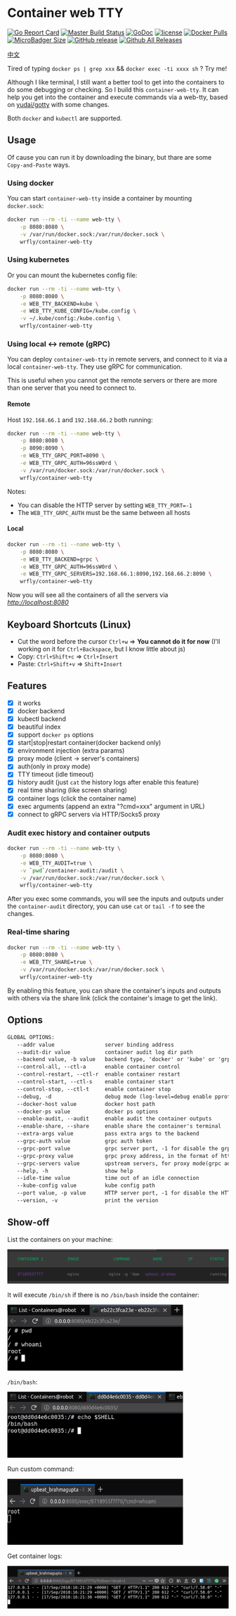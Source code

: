 # Container web TTY

[![Go Report Card](https://goreportcard.com/badge/github.com/wrfly/container-web-tty)](https://goreportcard.com/report/github.com/wrfly/container-web-tty)
[![Master Build Status](https://travis-ci.org/wrfly/container-web-tty.svg?branch=master)](https://travis-ci.org/wrfly/container-web-tty)
[![GoDoc](https://godoc.org/github.com/wrfly/container-web-tty?status.svg)](https://godoc.org/github.com/wrfly/container-web-tty)
[![license](https://img.shields.io/github/license/wrfly/container-web-tty.svg)](https://github.com/wrfly/container-web-tty/blob/master/LICENSE)
[![Docker Pulls](https://img.shields.io/docker/pulls/wrfly/container-web-tty.svg)](https://hub.docker.com/r/wrfly/container-web-tty)
[![MicroBadger Size](https://img.shields.io/microbadger/image-size/wrfly/container-web-tty.svg)](https://hub.docker.com/r/wrfly/container-web-tty)
[![GitHub release](https://img.shields.io/github/release/wrfly/container-web-tty.svg)](https://github.com/wrfly/container-web-tty/releases)
[![Github All Releases](https://img.shields.io/github/downloads/wrfly/container-web-tty/total.svg)](https://github.com/wrfly/container-web-tty/releases)

[中文](README.ZH.md)

Tired of typing `docker ps | grep xxx` && `docker exec -ti xxxx sh` ? Try me!

Although I like terminal, I still want a better tool to get into the containers to do some debugging or checking.
So I build this `container-web-tty`. It can help you get into the container and execute commands via a web-tty,
based on [yudai/gotty](https://github.com/yudai/gotty) with some changes.

Both `docker` and `kubectl` are supported.

## Usage

Of cause you can run it by downloading the binary, but thare are some
`Copy-and-Paste` ways.

### Using docker

You can start `container-web-tty` inside a container by mounting `docker.sock`:

```bash
docker run --rm -ti --name web-tty \
    -p 8080:8080 \
    -v /var/run/docker.sock:/var/run/docker.sock \
    wrfly/container-web-tty
```

### Using kubernetes

Or you can mount the kubernetes config file:

```bash
docker run --rm -ti --name web-tty \
    -p 8080:8080 \
    -e WEB_TTY_BACKEND=kube \
    -e WEB_TTY_KUBE_CONFIG=/kube.config \
    -v ~/.kube/config:/kube.config \
    wrfly/container-web-tty
```

### Using local <-> remote (gRPC)

You can deploy `container-web-tty` in remote servers, and connect
to it via a local `container-web-tty`. They use gRPC for communication.

This is useful when you cannot get the remote servers or there are more
than one server that you need to connect to.

#### Remote

Host `192.168.66.1` and `192.168.66.2` both running:

```bash
docker run --rm -ti --name web-tty \
    -p 8080:8080 \
    -p 8090:8090 \
    -e WEB_TTY_GRPC_PORT=8090 \
    -e WEB_TTY_GRPC_AUTH=96ssW0rd \
    -v /var/run/docker.sock:/var/run/docker.sock \
    wrfly/container-web-tty
```

Notes:

- You can disable the HTTP server by setting `WEB_TTY_PORT=-1`
- The `WEB_TTY_GRPC_AUTH` must be the same between all hosts

#### Local

```bash
docker run --rm -ti --name web-tty \
    -p 8080:8080 \
    -e WEB_TTY_BACKEND=grpc \
    -e WEB_TTY_GRPC_AUTH=96ssW0rd \
    -e WEB_TTY_GRPC_SERVERS=192.168.66.1:8090,192.168.66.2:8090 \
    wrfly/container-web-tty
```

Now you will see all the containers of all the servers via *<http://localhost:8080>*

## Keyboard Shortcuts (Linux)

- Cut the word before the cursor `Ctrl+w` => **You cannot do it for now** (I'll working on it for `Ctrl+Backspace`, but I know little about js)
- Copy:  `Ctrl+Shift+c` => `Ctrl+Insert`
- Paste: `Ctrl+Shift+v` => `Shift+Insert`

## Features

- [x] it works
- [x] docker backend
- [x] kubectl backend
- [x] beautiful index
- [x] support `docker ps` options
- [x] start|stop|restart container(docker backend only)
- [x] environment injection (extra params)
- [x] proxy mode (client -> server's containers)
- [x] auth(only in proxy mode)
- [x] TTY timeout (idle timeout)
- [x] history audit (just `cat` the history logs after enable this feature)
- [x] real time sharing (like screen sharing)
- [x] container logs (click the container name)
- [x] exec arguments (append an extra "?cmd=xxx" argument in URL)
- [x] connect to gRPC servers via HTTP/Socks5 proxy

### Audit exec history and container outputs

```bash
docker run --rm -ti --name web-tty \
    -p 8080:8080 \
    -e WEB_TTY_AUDIT=true \
    -v `pwd`/container-audit:/audit \
    -v /var/run/docker.sock:/var/run/docker.sock \
    wrfly/container-web-tty
```

After you exec some commands, you will see the inputs and outputs under the
`container-audit` directory, you can use `cat` or `tail -f` to see the changes.

### Real-time sharing

```bash
docker run --rm -ti --name web-tty \
    -p 8080:8080 \
    -e WEB_TTY_SHARE=true \
    -v /var/run/docker.sock:/var/run/docker.sock \
    wrfly/container-web-tty
```

By enabling this feature, you can share the container's inputs and outputs
with others via the share link (click the container's image to get the link).

## Options

```txt
GLOBAL OPTIONS:
   --addr value                server binding address
   --audit-dir value           container audit log dir path
   --backend value, -b value   backend type, 'docker' or 'kube' or 'grpc'(remote)
   --control-all, --ctl-a      enable container control
   --control-restart, --ctl-r  enable container restart
   --control-start, --ctl-s    enable container start
   --control-stop, --ctl-t     enable container stop
   --debug, -d                 debug mode (log-level=debug enable pprof)
   --docker-host value         docker host path
   --docker-ps value           docker ps options
   --enable-audit, --audit     enable audit the container outputs
   --enable-share, --share     enable share the container's terminal
   --extra-args value          pass extra args to the backend
   --grpc-auth value           grpc auth token
   --grpc-port value           grpc server port, -1 for disable the grpc server
   --grpc-proxy value          grpc proxy address, in the format of http://127.0.0.1:8080 or socks5://127.0.0.1:1080
   --grpc-servers value        upstream servers, for proxy mode(grpc address and port), use comma for split
   --help, -h                  show help
   --idle-time value           time out of an idle connection
   --kube-config value         kube config path
   --port value, -p value      HTTP server port, -1 for disable the HTTP server
   --version, -v               print the version
```

## Show-off

List the containers on your machine:

![list](images/list.png)

It will execute `/bin/sh` if there is no `/bin/bash` inside the container:

<img src="images/sh.png" width="400" height="150">

`/bin/bash`:

<img src="images/bash.png" width="400" height="150">

Run custom command:

<img src="images/cmd.png" width="400" height="150">

Get container logs:

![logs](images/logs.png)